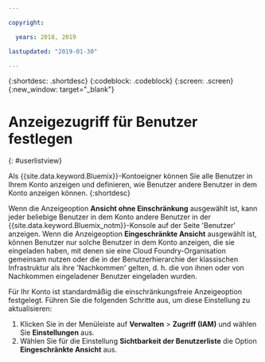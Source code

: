 ```yaml
---

copyright:

  years: 2018, 2019

lastupdated: "2019-01-30"

---
```


{:shortdesc: .shortdesc}
{:codeblock: .codeblock}
{:screen: .screen}
{:new_window: target="_blank"}

# Anzeigezugriff für Benutzer festlegen
{: #userlistview}

Als {{site.data.keyword.Bluemix}}-Kontoeigner können Sie alle Benutzer in Ihrem Konto anzeigen und definieren, wie Benutzer andere Benutzer in dem Konto anzeigen können. 
{:shortdesc}

Wenn die Anzeigeoption **Ansicht ohne Einschränkung** ausgewählt ist, kann jeder beliebige Benutzer in dem Konto andere Benutzer in der {{site.data.keyword.Bluemix_notm}}-Konsole auf der Seite 'Benutzer' anzeigen. Wenn die Anzeigeoption **Eingeschränkte Ansicht** ausgewählt ist, können Benutzer nur solche Benutzer in dem Konto anzeigen, die sie eingeladen haben, mit denen sie eine Cloud Foundry-Organisation gemeinsam nutzen oder die in der Benutzerhierarchie der klassischen Infrastruktur als ihre 'Nachkommen' gelten, d. h. die von ihnen oder von Nachkommen eingeladener Benutzer eingeladen wurden.

Für Ihr Konto ist standardmäßig die einschränkungsfreie Anzeigeoption festgelegt. Führen Sie die folgenden Schritte aus, um diese Einstellung zu aktualisieren:

1. Klicken Sie in der Menüleiste auf **Verwalten** &gt; **Zugriff (IAM)** und wählen Sie **Einstellungen** aus.
2. Wählen Sie für die Einstellung **Sichtbarkeit der Benutzerliste** die Option **Eingeschränkte Ansicht** aus.
